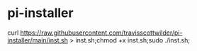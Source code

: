 # pi-installer





curl https://raw.githubusercontent.com/travisscottwilder/pi-installer/main/inst.sh > inst.sh;chmod +x inst.sh;sudo ./inst.sh;

